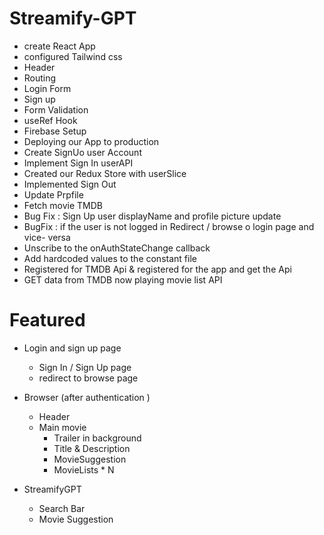 # Streamify-GPT

- create React App
- configured Tailwind css
- Header
- Routing
- Login Form
- Sign up
- Form Validation
- useRef Hook 
- Firebase Setup
- Deploying our App to production
- Create SignUo user Account
- Implement Sign In userAPI 
- Created our Redux Store with userSlice
- Implemented Sign Out
- Update Prpfile
- Fetch movie TMDB 
- Bug Fix : Sign Up user displayName and profile picture update 
- BugFix : if the user is not logged in Redirect / browse o login page and vice- versa
- Unscribe to the onAuthStateChange callback 
- Add hardcoded values to the constant file 
- Registered for TMDB Api & registered for the app and get the Api 
- GET data from TMDB now playing movie list API


# Featured 
- Login and sign up page 
  - Sign In / Sign Up page 
  - redirect to browse page

- Browser (after authentication )
   - Header
   - Main movie 
     - Trailer in background 
     - Title & Description 
     - MovieSuggestion
     - MovieLists * N

- StreamifyGPT 
   - Search Bar 
   - Movie Suggestion